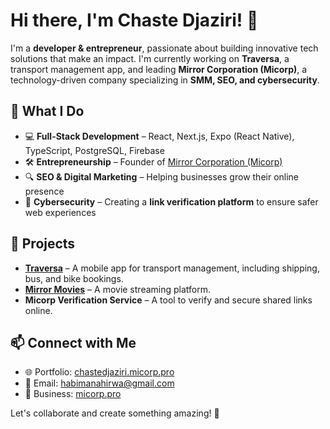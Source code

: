 # Hi there, I'm Chaste Djaziri! 👋

I'm a **developer & entrepreneur**, passionate about building innovative tech solutions that make an impact. I'm currently working on **Traversa**, a transport management app, and leading **Mirror Corporation (Micorp)**, a technology-driven company specializing in **SMM, SEO, and cybersecurity**.

## 🚀 What I Do

- 💻 **Full-Stack Development** – React, Next.js, Expo (React Native), TypeScript, PostgreSQL, Firebase
- 🛠️ **Entrepreneurship** – Founder of [Mirror Corporation (Micorp)](https://micorp.pro)
- 🔍 **SEO & Digital Marketing** – Helping businesses grow their online presence
- 🔗 **Cybersecurity** – Creating a **link verification platform** to ensure safer web experiences

## 📌 Projects

- **[Traversa](https://micorp.pro)** – A mobile app for transport management, including shipping, bus, and bike bookings.
- **[Mirror Movies](https://watch.micorp.pro)** – A movie streaming platform.
- **Micorp Verification Service** – A tool to verify and secure shared links online.

## 📫 Connect with Me

- 🌐 Portfolio: [chastedjaziri.micorp.pro](https://chastedjaziri.micorp.pro)
- 📧 Email: [habimanahirwa@gmail.com](mailto\:habimanahirwa@gmail.com)
- 🏢 Business: [micorp.pro](https://micorp.pro)

Let's collaborate and create something amazing! 🚀

